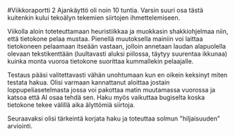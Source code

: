 #Viikkoraportti 2
Ajankäyttö oli noin 10 tuntia. Varsin suuri osa tästä kuitenkin kului tekoälyn tekemien siirtojen ihmettelemiseen.

Viikolla aloin toteteuttamaan heuristiikkaa ja muokkasin shakkiohjelmaa niin, että tietokone pelaa mustaa. Pienellä muutoksella mainiin voi laittaa tietokoneen pelaamaan itseään vastaan, jolloin annetaan laudan alapuolella olevaan tekstikenttään (luultavasti aluksi piilossa, täytyy suurentaa ikkunaa) kuinka monta vuoroa tietokone suorittaa kummallekin pelaajalle.

Testaus pääsi valitettavasti vähän unohtumaan kun en oikein keksinyt miten testata hakua. Olisi varmaan kannattanut aloittaa jostain loppupeliasetelmasta jossa voi pakottaa matin muutamassa vuorossa ja katsoa että AI osaa tehdä sen. Haku myös vaikuttaa bugiselta koska tietokone tekee välillä aika älyttömiä siirtoja.

Seuraavaksi olisi tärkeintä korjata haku ja toteuttaa solmun "hiljaisuuden" arviointi.
